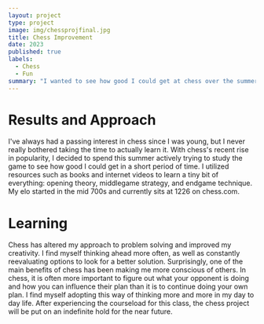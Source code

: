 ```yaml
---
layout: project
type: project
image: img/chessprojfinal.jpg
title: Chess Improvement
date: 2023
published: true
labels:
  - Chess
  - Fun
summary: "I wanted to see how good I could get at chess over the summer."
---
```


# Results and Approach
I've always had a passing interest in chess since I was young, but I never really bothered taking the time to actually learn it. With chess's recent rise in popularity, I decided to spend this summer actively trying to study the game to see how good I could get in a short period of time. I utilized resources such as books and internet videos to learn a tiny bit of everything: opening theory, middlegame strategy, and endgame technique. My elo started in the mid 700s and currently sits at 1226 on chess.com. 

# Learning
Chess has altered my approach to problem solving and improved my creativity. I find myself thinking ahead more often, as well as constantly reevaluating options to look for a better solution. Surprisingly, one of the main benefits of chess has been making me more conscious of others. In chess, it is often more important to figure out what your opponent is doing and how you can influence their plan than it is to continue doing your own plan. I find myself adopting this way of thinking more and more in my day to day life. After experiencing the courseload for this class, the chess project will be put on an indefinite hold for the near future. 
